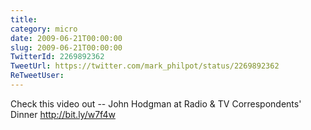```yaml
---
title: 
category: micro
date: 2009-06-21T00:00:00
slug: 2009-06-21T00:00:00
TwitterId: 2269892362
TweetUrl: https://twitter.com/mark_philpot/status/2269892362
ReTweetUser: 
---
```


Check this video out -- John Hodgman at Radio & TV Correspondents' Dinner http://bit.ly/w7f4w